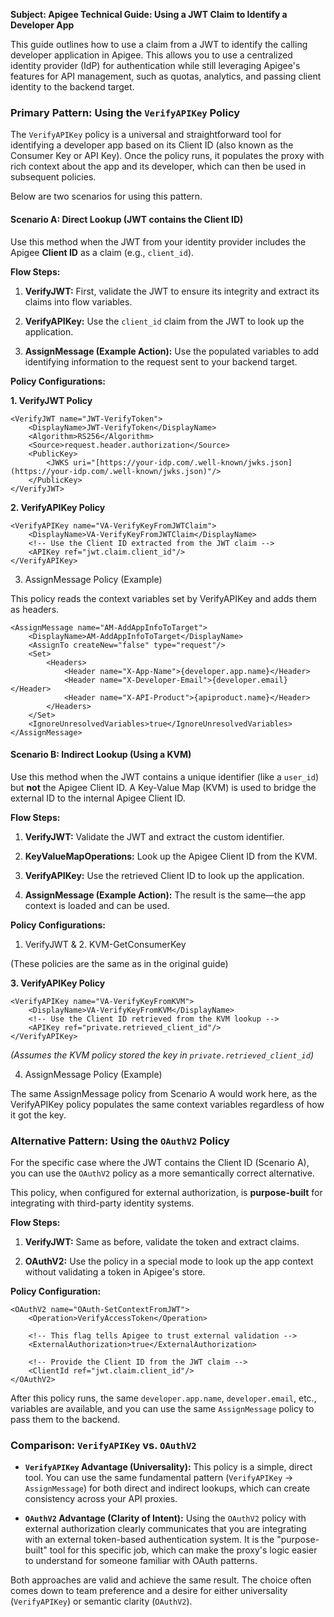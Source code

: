 
**Subject: Apigee Technical Guide: Using a JWT Claim to Identify a Developer App**

This guide outlines how to use a claim from a JWT to identify the calling developer application in Apigee. This allows you to use a centralized identity provider (IdP) for authentication while still leveraging Apigee's features for API management, such as quotas, analytics, and passing client identity to the backend target.

### **Primary Pattern: Using the `VerifyAPIKey` Policy**

The `VerifyAPIKey` policy is a universal and straightforward tool for identifying a developer app based on its Client ID (also known as the Consumer Key or API Key). Once the policy runs, it populates the proxy with rich context about the app and its developer, which can then be used in subsequent policies.

Below are two scenarios for using this pattern.

#### **Scenario A: Direct Lookup (JWT contains the Client ID)**

Use this method when the JWT from your identity provider includes the Apigee **Client ID** as a claim (e.g., `client_id`).

**Flow Steps:**

1.  **VerifyJWT:** First, validate the JWT to ensure its integrity and extract its claims into flow variables.
    
2.  **VerifyAPIKey:** Use the `client_id` claim from the JWT to look up the application.
    
3.  **AssignMessage (Example Action):** Use the populated variables to add identifying information to the request sent to your backend target.
    

**Policy Configurations:**

**1. VerifyJWT Policy**

```
<VerifyJWT name="JWT-VerifyToken">
    <DisplayName>JWT-VerifyToken</DisplayName>
    <Algorithm>RS256</Algorithm>
    <Source>request.header.authorization</Source>
    <PublicKey>
        <JWKS uri="[https://your-idp.com/.well-known/jwks.json](https://your-idp.com/.well-known/jwks.json)"/>
    </PublicKey>
</VerifyJWT>

```

**2. VerifyAPIKey Policy**

```
<VerifyAPIKey name="VA-VerifyKeyFromJWTClaim">
    <DisplayName>VA-VerifyKeyFromJWTClaim</DisplayName>
    <!-- Use the Client ID extracted from the JWT claim -->
    <APIKey ref="jwt.claim.client_id"/>
</VerifyAPIKey>

```

3. AssignMessage Policy (Example)

This policy reads the context variables set by VerifyAPIKey and adds them as headers.

```
<AssignMessage name="AM-AddAppInfoToTarget">
    <DisplayName>AM-AddAppInfoToTarget</DisplayName>
    <AssignTo createNew="false" type="request"/>
    <Set>
        <Headers>
            <Header name="X-App-Name">{developer.app.name}</Header>
            <Header name="X-Developer-Email">{developer.email}</Header>
            <Header name="X-API-Product">{apiproduct.name}</Header>
        </Headers>
    </Set>
    <IgnoreUnresolvedVariables>true</IgnoreUnresolvedVariables>
</AssignMessage>

```

#### **Scenario B: Indirect Lookup (Using a KVM)**

Use this method when the JWT contains a unique identifier (like a `user_id`) but **not** the Apigee Client ID. A Key-Value Map (KVM) is used to bridge the external ID to the internal Apigee Client ID.

**Flow Steps:**

1.  **VerifyJWT:** Validate the JWT and extract the custom identifier.
    
2.  **KeyValueMapOperations:** Look up the Apigee Client ID from the KVM.
    
3.  **VerifyAPIKey:** Use the retrieved Client ID to look up the application.
    
4.  **AssignMessage (Example Action):** The result is the same—the app context is loaded and can be used.
    

**Policy Configurations:**

1. VerifyJWT & 2. KVM-GetConsumerKey

(These policies are the same as in the original guide)

**3. VerifyAPIKey Policy**

```
<VerifyAPIKey name="VA-VerifyKeyFromKVM">
    <DisplayName>VA-VerifyKeyFromKVM</DisplayName>
    <!-- Use the Client ID retrieved from the KVM lookup -->
    <APIKey ref="private.retrieved_client_id"/>
</VerifyAPIKey>

```

_(Assumes the KVM policy stored the key in `private.retrieved_client_id`)_

4. AssignMessage Policy (Example)

The same AssignMessage policy from Scenario A would work here, as the VerifyAPIKey policy populates the same context variables regardless of how it got the key.

### **Alternative Pattern: Using the `OAuthV2` Policy**

For the specific case where the JWT contains the Client ID (Scenario A), you can use the `OAuthV2` policy as a more semantically correct alternative.

This policy, when configured for external authorization, is **purpose-built** for integrating with third-party identity systems.

**Flow Steps:**

1.  **VerifyJWT:** Same as before, validate the token and extract claims.
    
2.  **OAuthV2:** Use the policy in a special mode to look up the app context without validating a token in Apigee's store.
    

**Policy Configuration:**

```
<OAuthV2 name="OAuth-SetContextFromJWT">
    <Operation>VerifyAccessToken</Operation>
    
    <!-- This flag tells Apigee to trust external validation -->
    <ExternalAuthorization>true</ExternalAuthorization>

    <!-- Provide the Client ID from the JWT claim -->
    <ClientId ref="jwt.claim.client_id"/>
</OAuthV2>

```

After this policy runs, the same `developer.app.name`, `developer.email`, etc., variables are available, and you can use the same `AssignMessage` policy to pass them to the backend.

### **Comparison: `VerifyAPIKey` vs. `OAuthV2`**

-   **`VerifyAPIKey` Advantage (Universality):** This policy is a simple, direct tool. You can use the same fundamental pattern (`VerifyAPIKey` -> `AssignMessage`) for both direct and indirect lookups, which can create consistency across your API proxies.
    
-   **`OAuthV2` Advantage (Clarity of Intent):** Using the `OAuthV2` policy with external authorization clearly communicates that you are integrating with an external token-based authentication system. It is the "purpose-built" tool for this specific job, which can make the proxy's logic easier to understand for someone familiar with OAuth patterns.
    

Both approaches are valid and achieve the same result. The choice often comes down to team preference and a desire for either universality (`VerifyAPIKey`) or semantic clarity (`OAuthV2`).